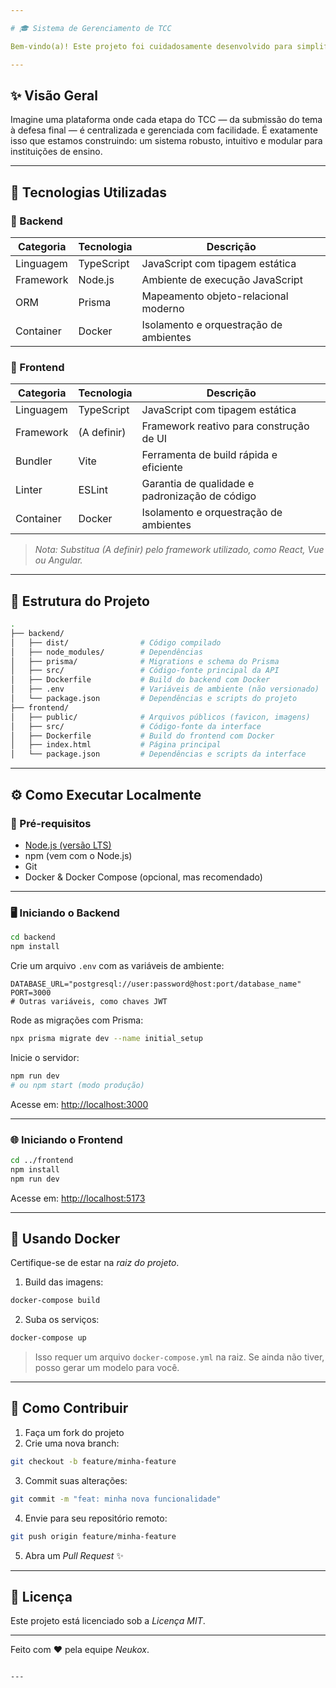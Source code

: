 ```yaml
---

# 🎓 Sistema de Gerenciamento de TCC

Bem-vindo(a)! Este projeto foi cuidadosamente desenvolvido para simplificar e otimizar o processo de acompanhamento e avaliação de Trabalhos de Conclusão de Curso. A missão é facilitar a jornada de alunos, orientadores e bancas, promovendo organização, transparência e eficiência.

---
```


## ✨ Visão Geral

Imagine uma plataforma onde cada etapa do TCC — da submissão do tema à defesa final — é centralizada e gerenciada com facilidade. É exatamente isso que estamos construindo: um sistema robusto, intuitivo e modular para instituições de ensino.

---

## 🚀 Tecnologias Utilizadas

### 🔧 Backend

| Categoria | Tecnologia | Descrição                             |
| --------- | ---------- | ----------------------------------- |
| Linguagem | TypeScript | JavaScript com tipagem estática     |
| Framework | Node.js    | Ambiente de execução JavaScript     |
| ORM       | Prisma     | Mapeamento objeto-relacional moderno|
| Container | Docker     | Isolamento e orquestração de ambientes |

### 🎨 Frontend

| Categoria | Tecnologia  | Descrição                                      |
| --------- | ----------- | ---------------------------------------------- |
| Linguagem | TypeScript  | JavaScript com tipagem estática                |
| Framework | (A definir) | Framework reativo para construção de UI        |
| Bundler   | Vite        | Ferramenta de build rápida e eficiente         |
| Linter    | ESLint      | Garantia de qualidade e padronização de código |
| Container | Docker      | Isolamento e orquestração de ambientes         |

> *Nota: Substitua *(A definir)* pelo framework utilizado, como React, Vue ou Angular.*

---

## 📂 Estrutura do Projeto

```bash
.
├── backend/
│   ├── dist/                # Código compilado
│   ├── node_modules/        # Dependências
│   ├── prisma/              # Migrations e schema do Prisma
│   ├── src/                 # Código-fonte principal da API
│   ├── Dockerfile           # Build do backend com Docker
│   ├── .env                 # Variáveis de ambiente (não versionado)
│   └── package.json         # Dependências e scripts do projeto
├── frontend/
│   ├── public/              # Arquivos públicos (favicon, imagens)
│   ├── src/                 # Código-fonte da interface
│   ├── Dockerfile           # Build do frontend com Docker
│   ├── index.html           # Página principal
│   └── package.json         # Dependências e scripts da interface
````

---

## ⚙ Como Executar Localmente

### 🔧 Pré-requisitos

* [Node.js (versão LTS)](https://nodejs.org)
* npm (vem com o Node.js)
* Git
* Docker & Docker Compose (opcional, mas recomendado)

---

### 🖥 Iniciando o Backend

```bash
cd backend
npm install
```

Crie um arquivo `.env` com as variáveis de ambiente:

```env
DATABASE_URL="postgresql://user:password@host:port/database_name"
PORT=3000
# Outras variáveis, como chaves JWT
```

Rode as migrações com Prisma:

```bash
npx prisma migrate dev --name initial_setup
```

Inicie o servidor:

```bash
npm run dev
# ou npm start (modo produção)
```

Acesse em: [http://localhost:3000](http://localhost:3000)

---

### 🌐 Iniciando o Frontend

```bash
cd ../frontend
npm install
npm run dev
```

Acesse em: [http://localhost:5173](http://localhost:5173)

---

## 🐳 Usando Docker

Certifique-se de estar na *raiz do projeto*.

1. Build das imagens:

```bash
docker-compose build
```

2. Suba os serviços:

```bash
docker-compose up
```

> Isso requer um arquivo `docker-compose.yml` na raiz. Se ainda não tiver, posso gerar um modelo para você.

---

## 🤝 Como Contribuir

1. Faça um fork do projeto
2. Crie uma nova branch:

```bash
git checkout -b feature/minha-feature
```

3. Commit suas alterações:

```bash
git commit -m "feat: minha nova funcionalidade"
```

4. Envie para seu repositório remoto:

```bash
git push origin feature/minha-feature
```

5. Abra um *Pull Request* ✨

---

## 📄 Licença

Este projeto está licenciado sob a *Licença MIT*.

---

Feito com ❤ pela equipe *Neukox*.

```

---

```

